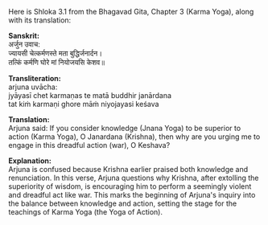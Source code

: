 Here is Shloka 3.1 from the Bhagavad Gita, Chapter 3 (Karma Yoga), along with its translation:

**Sanskrit:**      
अर्जुन उवाच:            
ज्यायसी चेत्कर्मणस्ते मता बुद्धिर्जनार्दन।          
तत्किं कर्मणि घोरे मां नियोजयसि केशव॥           

**Transliteration:**      
arjuna uvācha:         
jyāyasī chet karmaṇas te matā buddhir janārdana            
tat kiṁ karmaṇi ghore māṁ niyojayasi keśava               

**Translation:**    
Arjuna said:
If you consider knowledge (Jnana Yoga) to be superior to action (Karma Yoga), O Janardana (Krishna), then why are you urging me to engage in this dreadful action (war), O Keshava?

**Explanation:**        
Arjuna is confused because Krishna earlier praised both knowledge and renunciation. In this verse, Arjuna questions why Krishna, after extolling the superiority of wisdom, is encouraging him to perform a seemingly violent and dreadful act like war. This marks the beginning of Arjuna's inquiry into the balance between knowledge and action, setting the stage for the teachings of Karma Yoga (the Yoga of Action).
